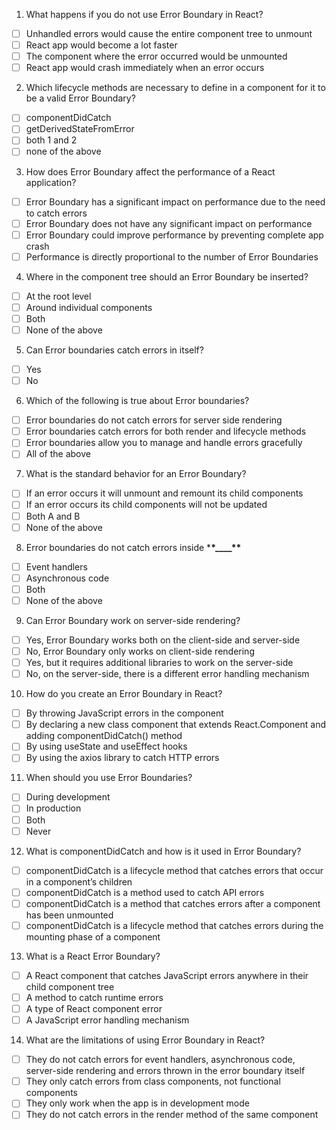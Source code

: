 1. What happens if you do not use Error Boundary in React?

- [ ] Unhandled errors would cause the entire component tree to unmount
- [ ] React app would become a lot faster
- [ ] The component where the error occurred would be unmounted
- [ ] React app would crash immediately when an error occurs

2. Which lifecycle methods are necessary to define in a component for it to be a valid Error Boundary?

- [ ] componentDidCatch
- [ ] getDerivedStateFromError
- [ ] both 1 and 2
- [ ] none of the above

3. How does Error Boundary affect the performance of a React application?

- [ ] Error Boundary has a significant impact on performance due to the need to catch errors
- [ ] Error Boundary does not have any significant impact on performance
- [ ] Error Boundary could improve performance by preventing complete app crash
- [ ] Performance is directly proportional to the number of Error Boundaries

4. Where in the component tree should an Error Boundary be inserted?

- [ ] At the root level
- [ ] Around individual components
- [ ] Both
- [ ] None of the above

5. Can Error boundaries catch errors in itself?

- [ ] Yes
- [ ] No

6. Which of the following is true about Error boundaries?

- [ ] Error boundaries do not catch errors for server side rendering
- [ ] Error boundaries catch errors for both render and lifecycle methods
- [ ] Error boundaries allow you to manage and handle errors gracefully
- [ ] All of the above

7. What is the standard behavior for an Error Boundary?

- [ ] If an error occurs it will unmount and remount its child components
- [ ] If an error occurs its child components will not be updated
- [ ] Both A and B
- [ ] None of the above

8. Error boundaries do not catch errors inside \***\*\_\_\_\_\*\***

- [ ] Event handlers
- [ ] Asynchronous code
- [ ] Both
- [ ] None of the above

9. Can Error Boundary work on server-side rendering?

- [ ] Yes, Error Boundary works both on the client-side and server-side
- [ ] No, Error Boundary only works on client-side rendering
- [ ] Yes, but it requires additional libraries to work on the server-side
- [ ] No, on the server-side, there is a different error handling mechanism

10. How do you create an Error Boundary in React?

- [ ] By throwing JavaScript errors in the component
- [ ] By declaring a new class component that extends React.Component and adding componentDidCatch() method
- [ ] By using useState and useEffect hooks
- [ ] By using the axios library to catch HTTP errors

11. When should you use Error Boundaries?

- [ ] During development
- [ ] In production
- [ ] Both
- [ ] Never

12. What is componentDidCatch and how is it used in Error Boundary?

- [ ] componentDidCatch is a lifecycle method that catches errors that occur in a component’s children
- [ ] componentDidCatch is a method used to catch API errors
- [ ] componentDidCatch is a method that catches errors after a component has been unmounted
- [ ] componentDidCatch is a lifecycle method that catches errors during the mounting phase of a component

13. What is a React Error Boundary?

- [ ] A React component that catches JavaScript errors anywhere in their child component tree
- [ ] A method to catch runtime errors
- [ ] A type of React component error
- [ ] A JavaScript error handling mechanism

14. What are the limitations of using Error Boundary in React?

- [ ] They do not catch errors for event handlers, asynchronous code, server-side rendering and errors thrown in the error boundary itself
- [ ] They only catch errors from class components, not functional components
- [ ] They only work when the app is in development mode
- [ ] They do not catch errors in the render method of the same component
